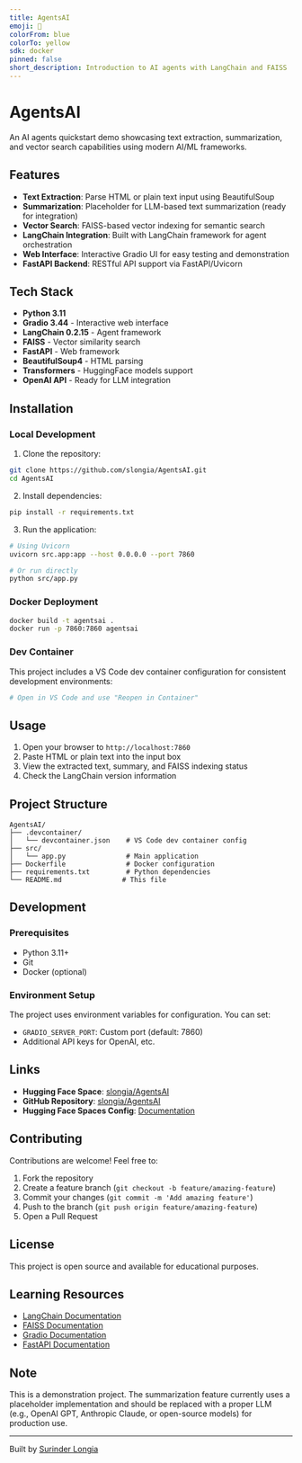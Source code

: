 ```yaml
---
title: AgentsAI
emoji: 🐠
colorFrom: blue
colorTo: yellow
sdk: docker
pinned: false
short_description: Introduction to AI agents with LangChain and FAISS
---
```


# AgentsAI

An AI agents quickstart demo showcasing text extraction, summarization, and vector search capabilities using modern AI/ML frameworks.

## Features

- **Text Extraction**: Parse HTML or plain text input using BeautifulSoup
- **Summarization**: Placeholder for LLM-based text summarization (ready for integration)
- **Vector Search**: FAISS-based vector indexing for semantic search
- **LangChain Integration**: Built with LangChain framework for agent orchestration
- **Web Interface**: Interactive Gradio UI for easy testing and demonstration
- **FastAPI Backend**: RESTful API support via FastAPI/Uvicorn

## Tech Stack

- **Python 3.11**
- **Gradio 3.44** - Interactive web interface
- **LangChain 0.2.15** - Agent framework
- **FAISS** - Vector similarity search
- **FastAPI** - Web framework
- **BeautifulSoup4** - HTML parsing
- **Transformers** - HuggingFace models support
- **OpenAI API** - Ready for LLM integration

## Installation

### Local Development

1. Clone the repository:
```bash
git clone https://github.com/slongia/AgentsAI.git
cd AgentsAI
```

2. Install dependencies:
```bash
pip install -r requirements.txt
```

3. Run the application:
```bash
# Using Uvicorn
uvicorn src.app:app --host 0.0.0.0 --port 7860

# Or run directly
python src/app.py
```

### Docker Deployment

```bash
docker build -t agentsai .
docker run -p 7860:7860 agentsai
```

### Dev Container

This project includes a VS Code dev container configuration for consistent development environments:

```bash
# Open in VS Code and use "Reopen in Container"
```

## Usage

1. Open your browser to `http://localhost:7860`
2. Paste HTML or plain text into the input box
3. View the extracted text, summary, and FAISS indexing status
4. Check the LangChain version information

## Project Structure

```
AgentsAI/
├── .devcontainer/
│   └── devcontainer.json    # VS Code dev container config
├── src/
│   └── app.py               # Main application
├── Dockerfile               # Docker configuration
├── requirements.txt         # Python dependencies
└── README.md               # This file
```

## Development

### Prerequisites

- Python 3.11+
- Git
- Docker (optional)

### Environment Setup

The project uses environment variables for configuration. You can set:

- `GRADIO_SERVER_PORT`: Custom port (default: 7860)
- Additional API keys for OpenAI, etc.

## Links

- **Hugging Face Space**: [slongia/AgentsAI](https://huggingface.co/spaces/slongia/AgentsAI)
- **GitHub Repository**: [slongia/AgentsAI](https://github.com/slongia/AgentsAI)
- **Hugging Face Spaces Config**: [Documentation](https://huggingface.co/docs/hub/spaces-config-reference)

## Contributing

Contributions are welcome! Feel free to:

1. Fork the repository
2. Create a feature branch (`git checkout -b feature/amazing-feature`)
3. Commit your changes (`git commit -m 'Add amazing feature'`)
4. Push to the branch (`git push origin feature/amazing-feature`)
5. Open a Pull Request

## License

This project is open source and available for educational purposes.

## Learning Resources

- [LangChain Documentation](https://python.langchain.com/)
- [FAISS Documentation](https://faiss.ai/)
- [Gradio Documentation](https://gradio.app/docs/)
- [FastAPI Documentation](https://fastapi.tiangolo.com/)

## Note

This is a demonstration project. The summarization feature currently uses a placeholder implementation and should be replaced with a proper LLM (e.g., OpenAI GPT, Anthropic Claude, or open-source models) for production use.

---

Built by [Surinder Longia](https://github.com/slongia)
